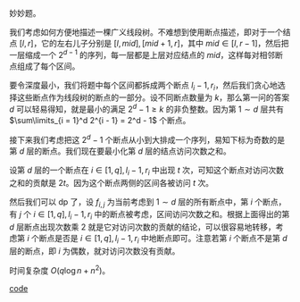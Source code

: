 妙妙题。

我们考虑如何方便地描述一棵广义线段树。不难想到使用断点描述，即对于一个结点 $[l, r]$，它的左右儿子分别是 $[l, mid], [mid + 1, r]$，其中 $mid \in [l, r - 1]$，然后把一层缩成一个 $2^{d - 1}$ 的序列，每一层都是上层对应结点的 $mid$，这样每对相邻断点组成了每个区间。

要令深度最小，我们将题中每个区间都拆成两个断点 $l_i - 1, r_i$，然后我们贪心地选择这些断点作为线段树的断点的一部分。设不同断点数量为 $k$，那么第一问的答案 $d$ 可以轻易得知，就是最小的满足 $2^d - 1 \ge k$ 的非负整数。因为第 $1 \sim d$ 层共有 $\sum\limits_{i = 1}^d 2^{i - 1} = 2^d - 1$ 个断点。

接下来我们考虑把这 $2^d - 1$ 个断点从小到大排成一个序列，易知下标为奇数的是第 $d$ 层的断点。我们现在要最小化第 $d$ 层的结点访问次数之和。

设第 $d$ 层的一个断点在 $i \in [1, q], l_i - 1, r_i$ 中出现 $t$ 次，可知这个断点对访问次数之和的贡献是 $2t$。因为这个断点两侧的区间各被访问 $t$ 次。

然后我们可以 dp 了，设 $f_{i, j}$ 为当前考虑到 $1 \sim d$ 层的所有断点中，第 $i$ 个断点，有 $j$ 个 $i \in [1, q], l_i - 1, r_i$ 中的断点被考虑，区间访问次数之和。根据上面得出的第 $d$ 层断点出现次数乘 $2$ 就是它对访问次数的贡献的结论，可以很容易地转移，考虑第 $i$ 个断点是否是 $i \in [1, q], l_i - 1, r_i$ 中地断点即可。注意若第 $i$ 个断点不是第 $d$ 层的断点，即 $i$ 为偶数，就对访问次数没有贡献。

时间复杂度 $O(q \log n + n^2)$。

[code](https://atcoder.jp/contests/arc164/submissions/43487859)